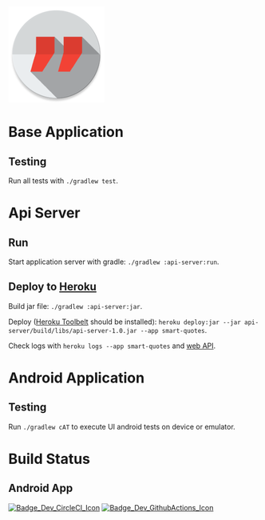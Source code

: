 ![XXXHDPI Icon]

# Base Application

## Testing

Run all tests with `./gradlew test`.

# Api Server

## Run

Start application server with gradle: `./gradlew :api-server:run`.

## Deploy to [Heroku]

Build jar file: `./gradlew :api-server:jar`.

Deploy ([Heroku Toolbelt] should be installed): `heroku deploy:jar --jar api-server/build/libs/api-server-1.0.jar --app smart-quotes`.

Check logs with `heroku logs --app smart-quotes` and [web API].

# Android Application

## Testing

Run `./gradlew cAT` to execute UI android tests on device or emulator.

# Build Status

## Android App

[![Badge_Dev_CircleCI_Icon]](https://circleci.com/gh/dector/quotes/tree/dev)
[![Badge_Dev_GithubActions_Icon]](https://github.com/dector/quotes/actions?workflow=dev)


[XXXHDPI ICON]: https://raw.githubusercontent.com/dector/quotes/cb6c27ece6b16f1015e9dae9f712294abb863bcf/android/src/main/res/mipmap-xxxhdpi/ic_launcher.png
[Spek]: http://jetbrains.github.io/spek/
[Heroku]: https://heroku.com/
[Heroku Toolbelt]: https://devcenter.heroku.com/articles/getting-started-with-java#set-up
[web API]: http://smart-quotes.herokuapp.com/quotes

[Badge_Dev_CircleCI_Icon]: https://img.shields.io/circleci/build/gh/dector/quotes/dev?label=Dev&logo=circleci&style=for-the-badge
[Badge_Dev_GithubActions_Icon]: https://github.com/dector/quotes/workflows/dev/badge.svg
